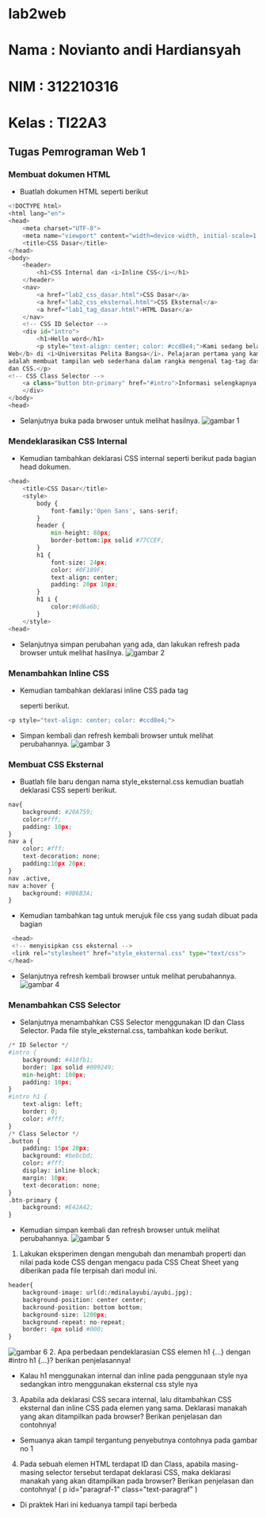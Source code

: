 # lab2web
# Nama : Novianto andi Hardiansyah
# NIM : 312210316
# Kelas : TI22A3

## Tugas Pemrograman Web 1
### Membuat dokumen HTML
* Buatlah dokumen HTML seperti berikut
```python
<!DOCTYPE html>
<html lang="en">
<head>
    <meta charset="UTF-8">
    <meta name="viewport" content="width=device-width, initial-scale=1.0">
    <title>CSS Dasar</title>
</head>
<body>
    <header>
        <h1>CSS Internal dan <i>Inline CSS</i></h1>
    </header>
    <nav>
        <a href="lab2_css_dasar.html">CSS Dasar</a>
        <a href="lab2_css_eksternal.html">CSS Eksternal</a>
        <a href="lab1_tag_dasar.html">HTML Dasar</a>
    </nav>
    <!-- CSS ID Selector -->
    <div id="intro">
        <h1>Hello word</h1>
        <p style="text-align: center; color: #ccd8e4;">Kami sedang belajar HTML dan CSS dasar, pada mata kuliah <b>Pemrograman
Web</b> di <i>Universitas Pelita Bangsa</i>. Pelajaran pertama yang kami dapat
adalah membuat tampilan web sederhana dalam rangka mengenal tag-tag dasar HTML
dan CSS.</p>
<!-- CSS Class Selector -->
    <a class="button btn-primary" href="#intro">Informasi selengkapnya.</a>
    </div>
</body>
<head>
```
* Selanjutnya buka pada brwoser untuk melihat hasilnya.
![gambar 1](gambar/o1.png)
### Mendeklarasikan CSS Internal
* Kemudian tambahkan deklarasi CSS internal seperti berikut pada bagian head dokumen.
```python
<head>
    <title>CSS Dasar</title>
    <style>
        body {
            font-family:'Open Sans', sans-serif;
        }
        header {
            min-height: 80px;
            border-bottom:1px solid #77CCEF;
        }
        h1 {
            font-size: 24px;
            color: #0F189F;
            text-align: center;
            padding: 20px 10px;
        }
        h1 i {
            color:#6d6a6b;
        }
    </style>
<head>
```
* Selanjutnya simpan perubahan yang ada, dan lakukan refresh pada browser untuk melihat
hasilnya.
![gambar 2](gambar/o2.png)
### Menambahkan Inline CSS
* Kemudian tambahkan deklarasi inline CSS pada tag <p> seperti berikut.
```python
<p style="text-align: center; color: #ccd8e4;">
```
* Simpan kembali dan refresh kembali browser untuk melihat perubahannya.
![gambar 3](gambar/o3.png)
### Membuat CSS Eksternal
* Buatlah file baru dengan nama style_eksternal.css kemudian buatlah deklarasi CSS seperti berikut.
```python
nav{
    background: #20A759;
    color:#fff;
    padding: 10px;
}
nav a {
    color: #fff;
    text-decoration: none;
    padding:10px 20px;
}
nav .active,
nav a:hover {
    background: #0B6B3A;
}
```
* Kemudian tambahkan tag <link> untuk merujuk file css yang sudah dibuat pada bagian <head>
```python
 <head>
 <!-- menyisipkan css eksternal -->
 <link rel="stylesheet" href="style_eksternal.css" type="text/css">
</head>
```
* Selanjutnya refresh kembali browser untuk melihat perubahannya.
![gambar 4](gambar/o4.png)
### Menambahkan CSS Selector
* Selanjutnya menambahkan CSS Selector menggunakan ID dan Class Selector. Pada file
style_eksternal.css, tambahkan kode berikut.
```python
/* ID Selector */
#intro {
    background: #418fb1;
    border: 1px solid #099249;
    min-height: 100px;
    padding: 10px;
}
#intro h1 {
    text-align: left;
    border: 0;
    color: #fff;
}
/* Class Selector */
.button {
    padding: 15px 20px;
    background: #bebcbd;
    color: #fff;
    display: inline-block;
    margin: 10px;
    text-decoration: none;
}
.btn-primary {
    background: #E42A42;
}
```
* Kemudian simpan kembali dan refresh browser untuk melihat perubahannya.
![gambar 5](gambar/o5.png)
1. Lakukan eksperimen dengan mengubah dan menambah properti dan nilai pada kode CSS
dengan mengacu pada CSS Cheat Sheet yang diberikan pada file terpisah dari modul ini.
```python
header{
    background-image: url(d:/mdinalayubi/ayubi.jpg);
    background-position: center center;
    backround-position: bottom bottom;
    background-size: 1200px;
    background-repeat: no-repeat;
    border: 4px solid #000;
}
```
![gambar 6](gambar/o6.png)
2. Apa perbedaan pendeklarasian CSS elemen h1 {...} dengan #intro h1 {...}? berikan penjelasannya!
* Kalau h1 menggunakan internal dan inline pada penggunaan style nya sedangkan intro menggunakan eksternal css style nya
3. Apabila ada deklarasi CSS secara internal, lalu ditambahkan CSS eksternal dan inline CSS pada elemen yang sama. Deklarasi manakah yang akan ditampilkan pada browser? Berikan penjelasan dan contohnya!
* Semuanya akan tampil tergantung penyebutnya contohnya pada gambar no 1
4. Pada sebuah elemen HTML terdapat ID dan Class, apabila masing-masing selector tersebut terdapat deklarasi CSS, maka deklarasi manakah yang akan ditampilkan pada browser? Berikan penjelasan dan contohnya! ( p id="paragraf-1" class="text-paragraf" )
* Di praktek Hari ini keduanya tampil tapi berbeda


